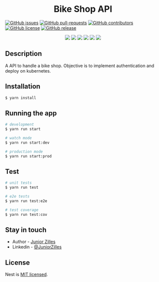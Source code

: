 <h1 align='center'>Bike Shop API</h1>


  [![GitHub issues](https://img.shields.io/github/issues/JuniorZilles/bike-shop.svg)](https://GitHub.com/JuniorZilles/bike-shop/issues/)
  [![GitHub pull-requests](https://img.shields.io/github/issues-pr/JuniorZilles/bike-shop.svg)](https://GitHub.com/JuniorZilles/bike-shop/pull/)
  [![GitHub contributors](https://img.shields.io/github/contributors/JuniorZilles/bike-shop.svg)](https://GitHub.com/JuniorZilles/bike-shop/graphs/contributors/)
  [![GitHub license](https://img.shields.io/github/license/JuniorZilles/bike-shop.svg)](https://github.com/JuniorZilles/bike-shop/blob/master/LICENSE)
  [![GitHub release](https://img.shields.io/github/release/JuniorZilles/bike-shop.svg)](https://GitHub.com/JuniorZilles/bike-shop/releases/)

<p align="center">
<img src="http://img.shields.io/static/v1?label=Node&message=16.17.1&color=green&style=for-the-badge&logo=node.js"/>
<img src="http://img.shields.io/static/v1?label=NestJS&message=9.0.0&color=ed2945&style=for-the-badge&logo=nestjs"/>
<img src="http://img.shields.io/static/v1?label=eslint&message=8.0.1&color=4B32C3&style=for-the-badge&logo=eslint"/>
<img src="http://img.shields.io/static/v1?label=Typescript&message=4.7.4&color=blue&style=for-the-badge&logo=typescript"/>
<img src="http://img.shields.io/static/v1?label=Postgres&message=8.10.0&color=blue&style=for-the-badge&logo=postgreSQL"/>
<img src="http://img.shields.io/static/v1?label=STATUS&message=DONE&color=GREEN&style=for-the-badge"/>
</p>

## Description

A API to handle a bike shop. Objective is to implement authentication and deploy on kubernetes.

## Installation

```bash
$ yarn install
```

## Running the app

```bash
# development
$ yarn run start

# watch mode
$ yarn run start:dev

# production mode
$ yarn run start:prod
```

## Test

```bash
# unit tests
$ yarn run test

# e2e tests
$ yarn run test:e2e

# test coverage
$ yarn run test:cov
```


## Stay in touch

- Author - [Junior Zilles](https://github.com/JuniorZilles)
- Linkedin - [@JuniorZilles](https://www.linkedin.com/in/junior-zilles/)

## License

Nest is [MIT licensed](LICENSE).
